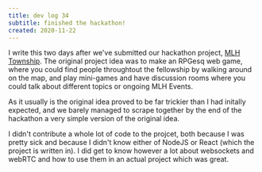```yaml
---
title: dev log 34
subtitle: finished the hackathon!
created: 2020-11-22
---
```


I write this two days after we've submitted our hackathon project, [MLH Township](https://github.com/zerefwayne/mlh-township). The original project idea was to make an RPGesq web game, where you could find people throughtout the fellowship by walking around on the map, and play mini-games and have discussion rooms where you could talk about different topics or ongoing MLH Events.

As it usually is the original idea proved to be far trickier than I had initally expected, and we barely managed to scrape together by the end of the hackathon a very simple version of the original idea.

I didn't contribute a whole lot of code to the projcet, both because I was pretty sick and because I didn't know either of NodeJS or React (which the project is written in). I did get to know however a lot about websockets and webRTC and how to use them in an actual project which was great.
